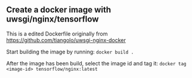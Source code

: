 ## Create a docker image with uwsgi/nginx/tensorflow

This is a edited Dockerfile originally from https://github.com/tiangolo/uwsgi-nginx-docker

Start building the image by running:
``docker build .``

After the image has been build, select the image id and tag it:
``docker tag <image-id> tensorflow/nginx:latest``

